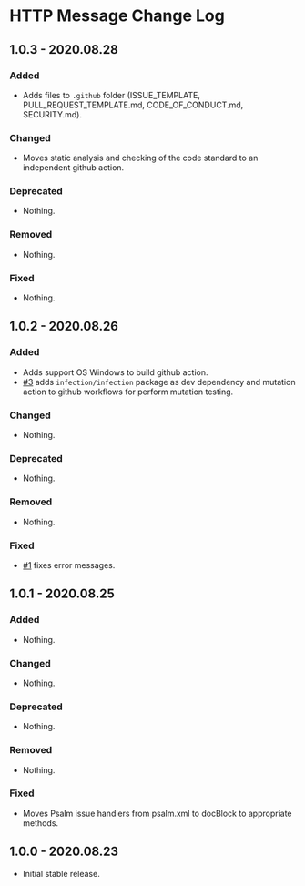 # HTTP Message Change Log

## 1.0.3 - 2020.08.28

### Added

-  Adds files to `.github` folder (ISSUE_TEMPLATE, PULL_REQUEST_TEMPLATE.md, CODE_OF_CONDUCT.md, SECURITY.md).

### Changed

- Moves static analysis and checking of the code standard to an independent github action.

### Deprecated

- Nothing.

### Removed

- Nothing.

### Fixed

- Nothing.

## 1.0.2 - 2020.08.26

### Added

- Adds support OS Windows to build github action.
- [#3](https://github.com/httpsoft/http-message/pull/3) adds `infection/infection` package as dev dependency and mutation action to github workflows for perform mutation testing.

### Changed

- Nothing.

### Deprecated

- Nothing.

### Removed

- Nothing.

### Fixed

- [#1](https://github.com/httpsoft/http-message/pull/1) fixes error messages.

## 1.0.1 - 2020.08.25

### Added

- Nothing.

### Changed

- Nothing.

### Deprecated

- Nothing.

### Removed

- Nothing.

### Fixed

- Moves Psalm issue handlers from psalm.xml to docBlock to appropriate methods.

## 1.0.0 - 2020.08.23

- Initial stable release.
